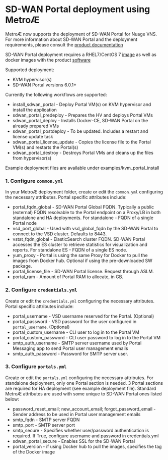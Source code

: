 # SD-WAN Portal deployment using Metro&#198;
Metro&#198; now supports the deployment of SD-WAN Portal for Nuage VNS. For more information about SD-WAN Portal and the deployment requirements, please consult the [product documentation](https://nokia.sharepoint.com/sites/vnsportal)

SD-WAN Portal deployment requires a RHEL7/CentOS 7 [image](https://cloud.centos.org/centos/7/images/CentOS-7-x86_64-GenericCloud-1901.qcow2) as well as docker images with the product [software](http://nuage-ps-delivery.lab.llama2.cloud/delivery/nuage-portal/)

Supported deployment:

* KVM hypervisor(s)
* SD-WAN Portal versions 6.0.1+


Currently the following workflows are supported:

* install_sdwan_portal - Deploy Portal VM(s) on KVM hypervisor and install the application
* sdwan_portal_predeploy - Prepares the HV and deploys Portal VMs
* sdwan_portal_deploy - Installs Docker-CE, SD-WAN Portal on the already prepared VMs
* sdwan_portal_postdeploy - To be updated. Includes a restart and license update task
* sdwan_portal_license_update - Copies the license file to the Portal VM(s) and restarts the Portal(s)
* sdwan_portal_destroy - Destroys Portal VMs and cleans up the files from hypervisor(s)

Example deployment files are available under examples/kvm_portal_install

### 1. Configure `common.yml`
  In your MetroÆ deployment folder, create or edit the `common.yml` configuring the necessary attributes.
  Portal specific attributes include:
  * portal_fqdn_global - SD-WAN Portal Global FQDN. Typically a public (external) FQDN resolvable to the Portal endpoint on a Proxy/LB in both standalone and HA deployments. For standalone - FQDN of a single Portal node
  * vsd_port_global - Used with vsd_global_fqdn by the SD-WAN Portal to connect to the VSD cluster. Defaults to 8443. 
  * vstat_fqdn_global - ElasticSearch cluster FQDN. SD-WAN Portal accesses the ES cluster to retrieve statistics for visualization and reports. For standalone ES - FQDN of a single ES node.
  * yum_proxy - Portal is using the same Proxy for Docker to pull the images from Docker hub. Optional if using the pre-downloaded SW package.
  * portal_license_file - SD-WAN Portal license. Request through ASLM.
  * portal_ram - Amount of Portal RAM to allocate, in GB.

### 2. Configure `credentials.yml`  
  Create or edit the `credentials.yml` configuring the necessary attributes.
  Portal specific attributes include: 
  * portal_username - VSD username reserved for the Portal. (Optional)
  * portal_password - VSD password for the user configured in `portal_username`. (Optional)
  * portal_custom_username - CLI user to log in to the Portal VM
  * portal_custom_password - CLI user password to log in to the Portal VM
  * smtp_auth_username - SMTP server username used by Portal Messaging app to send Portal user management emails
  * smtp_auth_password - Password for SMTP server user.
  
### 3. Configure `portals.yml`
  Create or edit the `portals.yml` configuring the necessary attributes. For standalone deployment, only one Portal section is needed. 3 Portal sections are required for HA deployment (see example deployment file). Standard Metro&#198; attributes are used with some unique to SD-WAN Portal ones listed below:
  * password_reset_email; new_account_email; forgot_password_email - Sender address to be used in Portal user management emails
  * smtp_fqdn - SMTP server FQDN
  * smtp_port - SMTP server port
  * smtp_secure - Specifies whether user/password authentication is required. If True, configure username and password in credentials.yml
  * sdwan_portal_secure - Enables SSL for the SD-WAN Portal
  * portal_version - if using Docker hub to pull the images, specifies the tag of the Docker image
